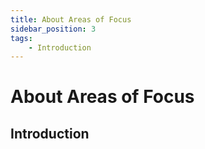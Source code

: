 ```yaml
---
title: About Areas of Focus
sidebar_position: 3
tags:
    - Introduction
---
```


# About Areas of Focus

## Introduction


